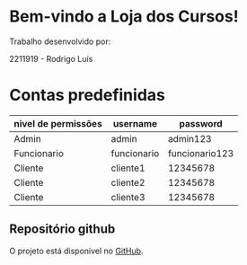 # Bem-vindo a Loja dos Cursos!

Trabalho desenvolvido por:

2211919 - Rodrigo Luís

# Contas predefinidas

| nivel de permissões | username    | password       |
|---------------------|-------------|----------------|
| Admin               | admin       | admin123       |
| Funcionario         | funcionario | funcionario123 |
| Cliente             | cliente1    | 12345678       |
| Cliente             | cliente2    | 12345678       |
| Cliente             | cliente3    | 12345678       |

## Repositório github

O projeto está disponivel no [GitHub](https://github.com/linhk9/Projeto-WEB-PSI).
